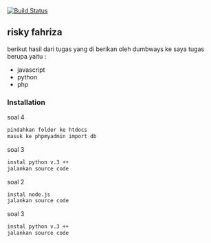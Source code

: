 

[![Build Status](https://travis-ci.org/joemccann/dillinger.svg?branch=master)](https://travis-ci.org/joemccann/dillinger)

## risky fahriza

berikut hasil dari tugas yang di berikan oleh dumbways ke saya tugas berupa yaitu :


* javascript
* python
* php

### Installation

soal 4



```sh
pindahkan folder ke htdocs
masuk ke phpmyadmin import db
```

soal 3

```sh
instal python v.3 ++
jalankan source code
```
soal 2

```sh
instal node.js 
jalankan source code
```
soal 3

```sh
instal python v.3 ++
jalankan source code
```

